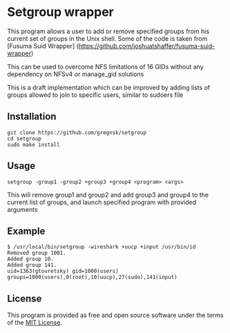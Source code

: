 Setgroup wrapper
===================

This program allows a user to add or remove specified groups from his current set of groups in the Unix shell.
Some of the code is taken from [Fusuma Suid Wrapper] (https://github.com/joshuatshaffer/fusuma-suid-wrapper)

This can be used to overcome NFS limitations of 16 GIDs without any dependency on NFSv4 or manage_gid solutions

This is a draft implementation which can be improved by adding lists of groups allowed to join to specific users, similar to sudoers file


Installation
------------

```
git clone https://github.com/gregnsk/setgroup
cd setgroup
sudo make install
```

Usage
-----

```
setgroup -group1 -group2 +group3 +group4 <program> <args>
```
This will remove group1 and group2 and add group3 and group4 to the current list of groups,
and launch specified program with provided arguments

Example
-----

```
$ /usr/local/bin/setgroup -wireshark +uucp +input /usr/bin/id
Removed group 1001.
Added group 10.
Added group 141.
uid=1363(gtouretsky) gid=1000(users) groups=1000(users),0(root),10(uucp),27(sudo),141(input)
```

License
-------

This program is provided as free and open source software under the terms of the [MIT License](http://opensource.org/licenses/MIT).
